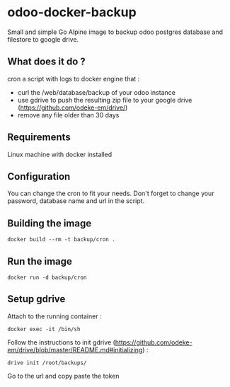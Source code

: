 # odoo-docker-backup

Small and simple Go Alpine image to backup odoo postgres database and filestore to google drive.

## What does it do ?

cron a script with logs to docker engine that :
- curl the /web/database/backup of your odoo instance
- use gdrive to push the resulting zip file to your google drive (https://github.com/odeke-em/drive/)
- remove any file older than 30 days

## Requirements

Linux machine with docker installed

## Configuration

You can change the cron to fit your needs.
Don't forget to change your password, database name and url in the script.

## Building the image

```shell
docker build --rm -t backup/cron .
```

## Run the image

```shell
docker run -d backup/cron
```

## Setup gdrive

Attach to the running container :

```shell
docker exec -it /bin/sh
```

Follow the instructions to init gdrive (https://github.com/odeke-em/drive/blob/master/README.md#initializing) :

```shell
drive init /root/backups/
```

Go to the url and copy paste the token
